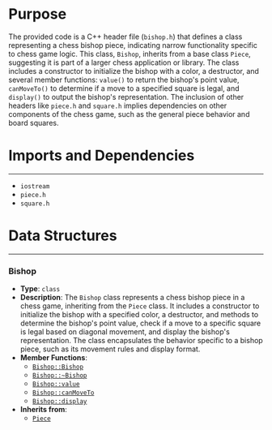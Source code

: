 # Purpose
The provided code is a C++ header file (`bishop.h`) that defines a class representing a chess bishop piece, indicating narrow functionality specific to chess game logic. This class, `Bishop`, inherits from a base class `Piece`, suggesting it is part of a larger chess application or library. The class includes a constructor to initialize the bishop with a color, a destructor, and several member functions: `value()` to return the bishop's point value, `canMoveTo()` to determine if a move to a specified square is legal, and `display()` to output the bishop's representation. The inclusion of other headers like `piece.h` and `square.h` implies dependencies on other components of the chess game, such as the general piece behavior and board squares.
# Imports and Dependencies

---
- `iostream`
- `piece.h`
- `square.h`


# Data Structures

---
### Bishop<!-- {{#data_structure:Bishop}} -->
- **Type**: `class`
- **Description**: The `Bishop` class represents a chess bishop piece in a chess game, inheriting from the `Piece` class. It includes a constructor to initialize the bishop with a specified color, a destructor, and methods to determine the bishop's point value, check if a move to a specific square is legal based on diagonal movement, and display the bishop's representation. The class encapsulates the behavior specific to a bishop piece, such as its movement rules and display format.
- **Member Functions**:
    - [`Bishop::Bishop`](bishop.cpp.driver.md#BishopBishop)
    - [`Bishop::~Bishop`](bishop.cpp.driver.md#BishopBishop)
    - [`Bishop::value`](bishop.cpp.driver.md#Bishopvalue)
    - [`Bishop::canMoveTo`](bishop.cpp.driver.md#BishopcanMoveTo)
    - [`Bishop::display`](bishop.cpp.driver.md#Bishopdisplay)
- **Inherits from**:
    - [`Piece`](piece.h.driver.md#Piece)


